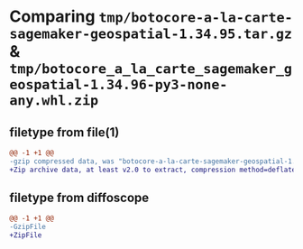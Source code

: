 # Comparing `tmp/botocore-a-la-carte-sagemaker-geospatial-1.34.95.tar.gz` & `tmp/botocore_a_la_carte_sagemaker_geospatial-1.34.96-py3-none-any.whl.zip`

## filetype from file(1)

```diff
@@ -1 +1 @@
-gzip compressed data, was "botocore-a-la-carte-sagemaker-geospatial-1.34.95.tar", last modified: Wed May  1 01:06:36 2024, max compression
+Zip archive data, at least v2.0 to extract, compression method=deflate
```

## filetype from diffoscope

```diff
@@ -1 +1 @@
-GzipFile
+ZipFile
```


